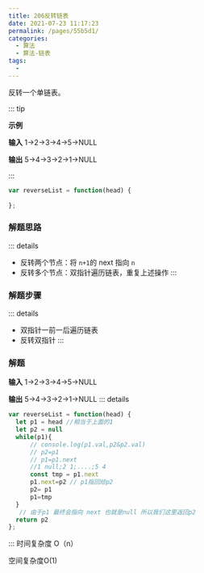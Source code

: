 ```yaml
---
title: 206反转链表
date: 2021-07-23 11:17:23
permalink: /pages/55b5d1/
categories:
  - 算法
  - 算法-链表
tags:
  - 
---
```

反转一个单链表。

::: tip

**示例**

**输入** 1->2->3->4->5->NULL

**输出** 5->4->3->2->1->NULL

:::

```js
var reverseList = function(head) {
  
};

```

### 解题思路
::: details
- 反转两个节点：将 `n+1`的 next 指向 `n`
- 反转多个节点：双指针遍历链表，重复上述操作
:::
### 解题步骤
::: details
- 双指针一前一后遍历链表
- 反转双指针
:::
### 解题

**输入** 1->2->3->4->5->NULL

**输出** 5->4->3->2->1->NULL
::: details
```js
var reverseList = function(head) {
  let p1 = head //相当于上面的1
  let p2 = null
  while(p1){
      // console.log(p1.val,p2&p2.val)
      // p2=p1
      // p1=p1.next
      //1 null;2 1;....;5 4
      const tmp = p1.next
      p1.next=p2 // p1指回给p2
      p2= p1
      p1=tmp
  }
   // 由于p1 最终会指向 next 也就是null 所以我们这里返回p2
  return p2
};

```
:::
时间复杂度 O（n）

空间复杂度O(1)